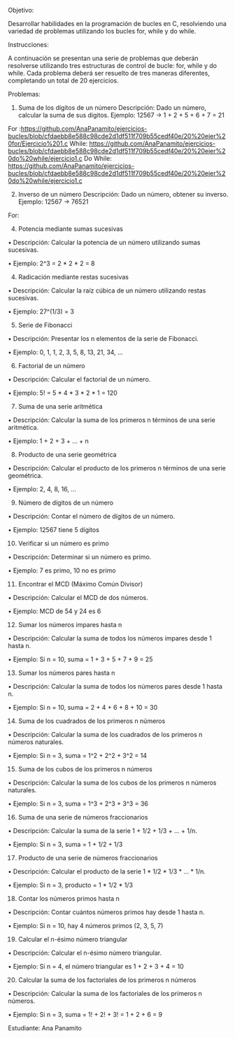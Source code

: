 Objetivo:

Desarrollar habilidades en la programación de bucles en C, resolviendo una variedad de problemas utilizando los bucles for, while y do while.

Instrucciones:

A continuación se presentan una serie de problemas que deberán resolverse utilizando tres estructuras de control de bucle: for, while y do while. Cada problema deberá ser resuelto de tres maneras diferentes, completando un total de 20 ejercicios.

Problemas:

1. Suma de los dígitos de un número
Descripción: Dado un número, calcular la suma de sus dígitos.
Ejemplo: 12567 -> 1 + 2 + 5 + 6 + 7 = 21

For :https://github.com/AnaPanamito/ejercicios-bucles/blob/cfdaebb8e588c98cde2d1df511f709b55cedf40e/20%20ejer%20for/Ejercicio%201.c
While: https://github.com/AnaPanamito/ejercicios-bucles/blob/cfdaebb8e588c98cde2d1df511f709b55cedf40e/20%20ejer%20do%20while/ejercicio1.c
Do While: https://github.com/AnaPanamito/ejercicios-bucles/blob/cfdaebb8e588c98cde2d1df511f709b55cedf40e/20%20ejer%20do%20while/ejercicio1.c


2. Inverso de un número
 Descripción: Dado un número, obtener su inverso.
 Ejemplo: 12567 -> 76521

For: 




4. Potencia mediante sumas sucesivas

• Descripción: Calcular la potencia de un número utilizando sumas sucesivas.

• Ejemplo: 2^3 = 2 * 2 * 2 = 8

4. Radicación mediante restas sucesivas

• Descripción: Calcular la raíz cúbica de un número utilizando restas sucesivas.

• Ejemplo: 27^(1/3) = 3

5. Serie de Fibonacci

• Descripción: Presentar los n elementos de la serie de Fibonacci.

• Ejemplo: 0, 1, 1, 2, 3, 5, 8, 13, 21, 34, …

6. Factorial de un número

• Descripción: Calcular el factorial de un número.

• Ejemplo: 5! = 5 * 4 * 3 * 2 * 1 = 120

7. Suma de una serie aritmética

• Descripción: Calcular la suma de los primeros n términos de una serie aritmética.

• Ejemplo: 1 + 2 + 3 + … + n

8. Producto de una serie geométrica

• Descripción: Calcular el producto de los primeros n términos de una serie geométrica.

• Ejemplo: 2, 4, 8, 16, …

9. Número de dígitos de un número

• Descripción: Contar el número de dígitos de un número.

• Ejemplo: 12567 tiene 5 dígitos

10. Verificar si un número es primo

• Descripción: Determinar si un número es primo.

• Ejemplo: 7 es primo, 10 no es primo

11. Encontrar el MCD (Máximo Común Divisor)

• Descripción: Calcular el MCD de dos números.

• Ejemplo: MCD de 54 y 24 es 6

12. Sumar los números impares hasta n

• Descripción: Calcular la suma de todos los números impares desde 1 hasta n.

• Ejemplo: Si n = 10, suma = 1 + 3 + 5 + 7 + 9 = 25

13. Sumar los números pares hasta n

• Descripción: Calcular la suma de todos los números pares desde 1 hasta n.

• Ejemplo: Si n = 10, suma = 2 + 4 + 6 + 8 + 10 = 30

14. Suma de los cuadrados de los primeros n números

• Descripción: Calcular la suma de los cuadrados de los primeros n números naturales.

• Ejemplo: Si n = 3, suma = 1^2 + 2^2 + 3^2 = 14

15. Suma de los cubos de los primeros n números

• Descripción: Calcular la suma de los cubos de los primeros n números naturales.

• Ejemplo: Si n = 3, suma = 1^3 + 2^3 + 3^3 = 36

16. Suma de una serie de números fraccionarios

• Descripción: Calcular la suma de la serie 1 + 1/2 + 1/3 + … + 1/n.

• Ejemplo: Si n = 3, suma = 1 + 1/2 + 1/3

17. Producto de una serie de números fraccionarios

• Descripción: Calcular el producto de la serie 1 * 1/2 * 1/3 * … * 1/n.

• Ejemplo: Si n = 3, producto = 1 * 1/2 * 1/3

18. Contar los números primos hasta n

• Descripción: Contar cuántos números primos hay desde 1 hasta n.

• Ejemplo: Si n = 10, hay 4 números primos (2, 3, 5, 7)

19. Calcular el n-ésimo número triangular

• Descripción: Calcular el n-ésimo número triangular.

• Ejemplo: Si n = 4, el número triangular es 1 + 2 + 3 + 4 = 10

20. Calcular la suma de los factoriales de los primeros n números

• Descripción: Calcular la suma de los factoriales de los primeros n números.

• Ejemplo: Si n = 3, suma = 1! + 2! + 3! = 1 + 2 + 6 = 9

Estudiante: Ana Panamito 

